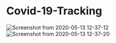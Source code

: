 # Covid-19-Tracking
![Screenshot from 2020-05-13 12-37-12](https://user-images.githubusercontent.com/21190340/81781896-8caa1f80-9516-11ea-817f-dd7cf4c46b94.png)
![Screenshot from 2020-05-13 12-37-20](https://user-images.githubusercontent.com/21190340/81781898-8ddb4c80-9516-11ea-8b42-0c80bfaa4379.png)
